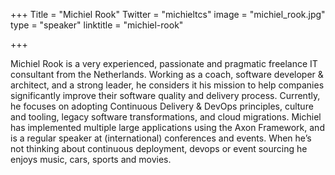 +++
Title = "Michiel Rook"
Twitter = "michieltcs"
image = "michiel_rook.jpg"
type = "speaker"
linktitle = "michiel-rook"

+++

Michiel Rook is a very experienced, passionate and pragmatic freelance IT consultant from the Netherlands. Working as a coach, software developer & architect, and a strong leader, he considers it his mission to help companies significantly improve their software quality and delivery process. Currently, he focuses on adopting Continuous Delivery & DevOps principles, culture and tooling, legacy software transformations, and cloud migrations. Michiel has implemented multiple large applications using the Axon Framework, and is a regular speaker at (international) conferences and events. When he’s not thinking about continuous deployment, devops or event sourcing he enjoys music, cars, sports and movies.